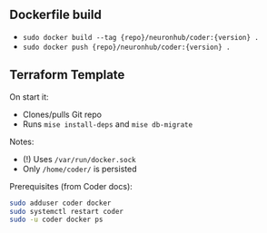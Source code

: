 ## Dockerfile build

- `sudo docker build --tag {repo}/neuronhub/coder:{version} .`
- `sudo docker push {repo}/neuronhub/coder:{version} .`

## Terraform Template

On start it:
- Clones/pulls Git repo
- Runs `mise install-deps` and `mise db-migrate`

Notes:
- (!) Uses `/var/run/docker.sock`
- Only `/home/coder/` is persisted

Prerequisites (from Coder docs):
```sh
sudo adduser coder docker
sudo systemctl restart coder
sudo -u coder docker ps
```
